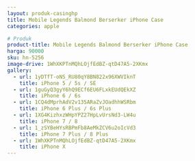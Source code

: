 ```yaml
---
layout: produk-casinghp
title: Mobile Legends Balmond Berserker iPhone Case
categories: apple

# Produk
product-title: Mobile Legends Balmond Berserker iPhone Case
harga: 90000
sku: hn-5256
image-drive: 1WhXKPTnMQhLOjfEdBZ-qtD47A5-2XKmx
gallery:
  - url: 1yDTfT-oNS_RU80qY8BN822x96XWVIknT
    title: iPhone 5 / 5s / SE
  - url: 1guGyQ3gyY6hQ9ECf6EU6FLxkEUdQEkXZ
    title: iPhone 6 / 6s
  - url: 1CQ4dMprhAdV2v135ARaZvJOadhhWSRbm
    title: iPhone 6 Plus / 6s Plus
  - url: 1XG4KizhxzWHpYPZ27HpLvUrsNd3-LW4u
    title: iPhone 7 / 8
  - url: 1_zSYBeHYsRBPmFb8AeMkZCV6u2oIcVd3
    title: iPhone 7 Plus / 8 Plus
  - url: 1WhXKPTnMQhLOjfEdBZ-qtD47A5-2XKmx
    title: iPhone X
---
```

